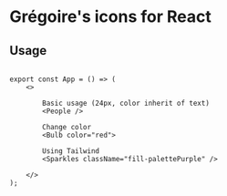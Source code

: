 # Grégoire's icons for React

## Usage

```react

export const App = () => (
    <>

        Basic usage (24px, color inherit of text)
        <People />

        Change color
        <Bulb color="red">

        Using Tailwind
        <Sparkles className="fill-palettePurple" />

    </>
);

```